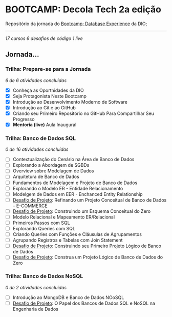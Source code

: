 # BOOTCAMP: Decola Tech 2a edição

Repositório da jornada do [Bootcamp: Database Experience](https://web.dio.me/track/sportheca-mobile-developer?tab=path) da DIO;

---
*17 cursos	6 desafios de código	1 live*

## Jornada...

### Trilha: Prepare-se para a Jornada

*6 de 6 atividades concluídas*

- [x] Conheça as Oportnidades da DIO
- [x] Seja Protagonista Neste Bootcamp
- [x] Introdução ao Desenvolvimento Moderno de Software
- [x] Introdução ao Git e ao GitHub
- [x] Criando seu Primeiro Repositório no GitHub Para Compartilhar Seu Progresso
- [x] **Mentoria (live)** Aula Inaugural

### Trilha: Banco de Dados SQL

*0 de 16 atividades concluídas*

- [ ] Contextualização do Cenário na Área de Banco de Dados
- [ ] Explorando a Abordagem de SGBDs
- [ ] Overview sobre Modelagem de Dados
- [ ] Arquitetura de Banco de Dados
- [ ] Fundamentos de Modelagem e Projeto de Banco de Dados
- [ ] Explorando o Modelo ER - Entidade Relacionamento
- [ ] Modelgem de Dados em EER - Enchanced Entity Relationship
- [ ] [Desafio de Projeto](): Refinando um Projeto Conceitual de Banco de Dados - E-COMMERCE
- [ ] [Desafio de Projeto](): Construindo um Esquema Conceitual do Zero
- [ ] Modelo Relacional e Mapeamento ER/Relacional
- [ ] Primeiros Passos com SQL
- [ ] Explorando Queries com SQL
- [ ] Criando Queries com Funções e Cláusulas de Agrupamentos
- [ ] Agrupando Registros e Tabelas com Join Statement
- [ ] [Desafio de Projeto](): Construindo seu Primeiro Projeto Lógico de Banco de Dados
- [ ] [Desafio de Projeto](): Construa um Projeto Lógico de Banco de Dados do Zero

### Trilha: Banco de Dados NoSQL

*0 de 2 atividades concluídas*

- [ ] Introdução ao MongoDB e Banco de Dados NOoSQL
- [ ] [Desafio de Projeto](): O Papel dos Bancos de Dados SQL e NoSQL na Engenharia de Dados